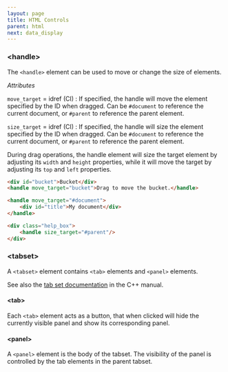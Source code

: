 ```yaml
---
layout: page
title: HTML Controls
parent: html
next: data_display
---
```


### \<handle\>

The `<handle>` element can be used to move or change the size of elements.

_Attributes_

`move_target` = idref (CI)
: If specified, the handle will move the element specified by the ID when dragged. Can be `#document` to reference the current document, or `#parent` to reference the parent element.

`size_target` = idref (CI)
: If specified, the handle will size the element specified by the ID when dragged. Can be `#document` to reference the current document, or `#parent` to reference the parent element.

During drag operations, the handle element will size the target element by adjusting its `width` and `height` properties, while it will move the target by adjusting its `top` and `left` properties.

```html
<div id="bucket">Bucket</div>
<handle move_target="bucket">Drag to move the bucket.</handle>
```

```html
<handle move_target="#document">
	<div id="title">My document</div>
</handle>
```

```html
<div class="help_box">
	<handle size_target="#parent"/>
</div>
```


### \<tabset\>

A `<tabset>` element contains `<tab>` elements and `<panel>` elements.

See also the [tab set documentation]({{"pages/cpp_manual/element_packages/tab_set.html"|relative_url}}) in the C++ manual.

#### \<tab\>

Each `<tab>` element acts as a button, that when clicked will hide the currently visible panel and show its corresponding panel.

#### \<panel\>

A `<panel>` element is the body of the tabset. The visibility of the panel is controlled by the tab elements in the parent tabset.
